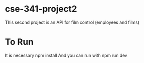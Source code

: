 # cse-341-project2
This second project is an API for film control (employees and films)
# To Run
It is necessary npm install
And you can run with npm run dev